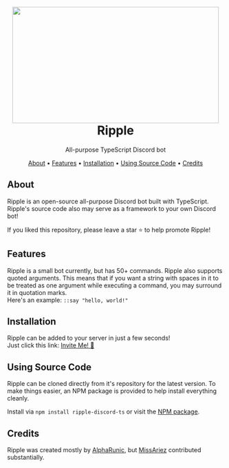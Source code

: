 <h1 align="center">
  <br>
  <a href="https://github.com/AlphaRunic/Ripple"><img src="https://images.wallpaperscraft.com/image/drop_ripple_purple_115080_1280x720.jpg" width="480" height="270"></a>
  <br>
  Ripple
  <br>
</h1>
<p align="center">All-purpose TypeScript Discord bot</p>

<p align="center">
  <a href="#about">About</a>
  •
  <a href="#features">Features</a>
  •
  <a href="#installation">Installation</a>
  •
  <a href="#using-source-code">Using Source Code</a>
  •
  <a href="#credits">Credits</a>
</p>

## About

Ripple is an open-source all-purpose Discord bot built with TypeScript. Ripple's source code also may serve as a framework to your own Discord bot!

If you liked this repository, please leave a star ⭐ to help promote Ripple!

## Features

Ripple is a small bot currently, but has 50+ commands. Ripple also supports quoted arguments. This means that if you want a string with spaces in it to be treated as one argument while executing a command, you may surround it in quotation marks.  
Here's an example: `::say "hello, world!"`

## Installation

Ripple can be added to your server in just a few seconds!  
Just click this link: [Invite Me! 🔗](https://bit.ly/2SjjB3d)

## Using Source Code

Ripple can be cloned directly from it's repository for the latest version. To make things easier, an NPM package is provided to help install everything cleanly.  

Install via `npm install ripple-discord-ts` or visit the [NPM package](https://www.npmjs.com/package/ripple-discord-ts).

## Credits

Ripple was created mostly by [AlphaRunic](https://github.com/AlphaRunic), but [MissAriez](https://github.com/MissAriez) contributed substantially.

